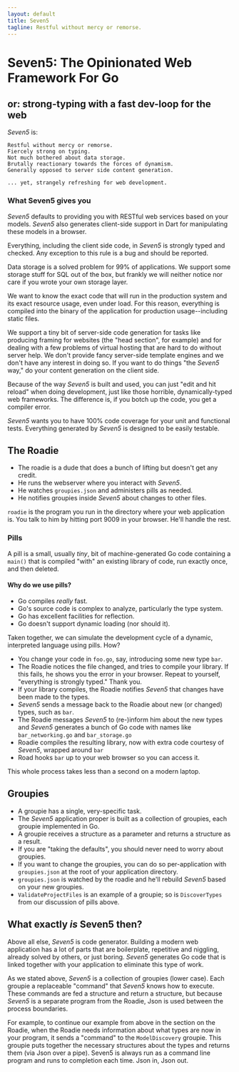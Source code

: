 ```yaml
--- 
layout: default
title: Seven5
tagline: Restful without mercy or remorse.
---
```

# Seven5: The Opinionated Web Framework For Go
## or: strong-typing with a fast dev-loop for the web

_Seven5_ is:

    Restful without mercy or remorse.
    Fiercely strong on typing.
    Not much bothered about data storage.
    Brutally reactionary towards the forces of dynamism.
    Generally opposed to server side content generation.
    
    ... yet, strangely refreshing for web development.

### What Seven5 gives you

_Seven5_ defaults to providing you with RESTful web services based on your models.  _Seven5_ also generates client-side support in Dart for manipulating these models in a browser.

Everything, including the client side code, in _Seven5_ is strongly typed and checked.  Any exception to this rule is a bug and should be reported.

Data storage is a solved problem for 99% of applications.  We support some storage stuff for SQL out of the box, but frankly we will neither notice nor care if you wrote your own storage layer.

We want to know the exact code that will run in the production system and its exact resource usage, even under load.  For this reason, everything is compiled into the binary of the application for production usage--including static files.

We support a tiny bit of server-side code generation for tasks like producing framing for websites (the "head section", for example) and for dealing with a few problems of virtual hosting that are hard to do without server help.  We don't provide fancy server-side template engines and we don't have any interest in doing so. If you want to do things "the _Seven5_ way," do your content generation on the client side.

Because of the way _Seven5_ is built and used, you can just "edit and hit reload" when doing development, just like those horrible, dynamically-typed web frameworks.  The difference is, if you botch up the code, you get a compiler error.

_Seven5_ wants you to have 100% code coverage for your unit and functional tests.  Everything generated by _Seven5_ is designed to be easily testable.

## The Roadie

* The roadie is a dude that does a bunch of lifting but doesn't get any credit.
* He runs the webserver where you interact with _Seven5_.
* He watches `groupies.json` and administers pills as needed.
* He notifies groupies inside _Seven5_ about changes to other files.

`roadie` is the program you run in the directory where your web application is.  You talk to him by hitting port 9009 in your browser.  He'll handle the rest.

### Pills

A pill is a small, usually _tiny_, bit of machine-generated Go code containing a `main()` that is compiled "with" an existing library of code, run exactly once, and then deleted.

#### Why do we use pills?

* Go compiles _really_ fast.
* Go's source code is complex to analyze, particularly the type system.
* Go has excellent facilities for reflection.
* Go doesn't support dynamic loading (nor should it).

Taken together, we can simulate the development cycle of a dynamic, interpreted language using pills. How?

* You change your code in `foo.go`, say, introducing some new type `bar`.
* The Roadie notices the file changed, and tries to compile your library.  If this fails, he shows you the error in your browser.  Repeat to yourself, "everything is strongly typed."  Thank you.
* If your library compiles, the Roadie notifies _Seven5_ that changes have been made to the types.
* _Seven5_ sends a message back to the Roadie about new (or changed) types, such as `bar`.
* The Roadie messages _Seven5_ to (re-)inform him about the new types and _Seven5_ generates a bunch of Go code with names like `bar_networking.go` and `bar_storage.go`
* Roadie compiles the resulting library, now with extra code courtesy of _Seven5_, wrapped around `bar`
* Road hooks `bar` up to your web browser so you can access it.

This whole process takes less than a second on a modern laptop.

## Groupies

* A groupie has a single, very-specific task.
* The _Seven5_ application proper is built as a collection of groupies, each groupie implemented in Go.
* A groupie receives a structure as a parameter and returns a structure as a result.
* If you are "taking the defaults", you should never need to worry about groupies.
* If you want to change the groupies, you can do so per-application with `groupies.json` at the root of your application directory.
* `groupies.json` is watched by the roadie and he'll rebuild _Seven5_ based on your new groupies.
* `ValidateProjectFiles` is an example of a groupie; so is `DiscoverTypes` from our discussion of pills above.

## What exactly _is_ Seven5 then?

Above all else, _Seven5_ is code generator.  Building a modern web application has a lot of parts that are  boilerplate, repetitive and niggling, already solved by others, or just boring.  _Seven5_ generates Go code that is linked together with your application to eliminate this type of work.  

As we stated above, _Seven5_ is a collection of groupies (lower case).  Each groupie a replaceable "command" that _Seven5_ knows how to execute.  These commands are fed a structure and return a structure, but because _Seven5_ is a separate program from the Roadie, Json is used between the process boundaries. 

For example, to continue our example from above in the section on the Roadie, when the Roadie needs information about what types are now in your program, it sends a "command" to the `ModelDiscovery` groupie.  This groupie puts together the necessary structures about the types and returns them (via Json over a pipe).  Seven5 is always run as a command line program and runs to completion each time.  Json in, Json out.


